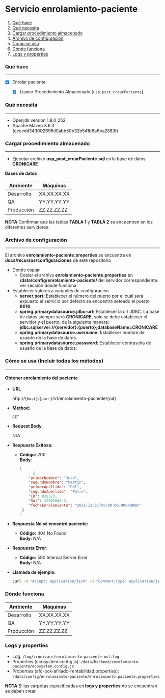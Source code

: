 # Servicio **enrolamiento-paciente**



1. [Qué hace](#qué-hace)
1. [Qué necesita](#qué-necesita)
1. [Cargar procedimiento almacenado](#procedimiento-almacenado)
1. [Archivo de configuración](#archivo-configuracion)
1. [Como se usa](#cómo-se-usa)
1. [Dónde funciona](#dónde-funciona)
1. [Logs y properties](#logs-y-properties)


### Qué hace
---
- [X]  Enrolar paciente
    - [X]  Llamar Procedimiento Almacenado [`usp_post_crearPaciente`].


### Qué necesita
---
- Openjdk version 1.8.0_252
- Apache Maven 3.6.3 (cecedd343002696d0abb50b32b541b8a6ba2883f)


### Cargar procedimiento almacenado
---
- Ejecutar archivo **usp_post_crearPaciente.sql** en la base de datos **CRONICARE**

**Bases de datos**

|Ambiente| Máquinas |
|--------|----------|
|Desarrollo|XX.XX.XX.XX|
|QA|YY.YY.YY.YY|
|Producción|ZZ.ZZ.ZZ.ZZ |

**NOTA**
Confirmar que las tablas **TABLA 1** y **TABLA 2** se encuentren en los diferentes servidores.


### Archivo de configuración
---
El archivo **enrolamiento-paciente.properties** se encuentra en **docs/recursos/configuraciones** de este repositorio
- Donde copiar
    - Copiar el archivo **enrolamiento-paciente.properties** en **/data/config/enrolamiento-paciente/** del servidor correspondiente. ver sección donde funciona. 
- Establecer valores a variables de configuración
    - **server.port:** Establecer el número del puerto por el cuál será expuesto el servicio por defecto se encuentra seteado el puerto **8016**
    - **spring.primarydatasource.jdbc-url:** Establecer la url JDBC. La base de datos siempre será **CRONICARE**, solo se debe establecer el servidor y el puerto. de la siguiente manera: **jdbc:sqlserver://{servidor}:{puerto};databaseName=CRONICARE**
    - **spring.primarydatasource.username:** Establecer nombre de usuario de la base de datos.
    - **spring.primarydatasource.password:** Establecer contraseña de usuario de la base de datos.


### Cómo se usa (Incluir todos los métodos)
----
#### Obtener enrolamiento del paciente

* **URL**

  http://`{host}`:`{port}`/v1/enrolamiento-paciente/{rut}

* **Method:**

  `GET`

* **Request Body**

    N/A

* **Respuesta Exitosa:**

  * **Código:** 200 <br />
    **Body:**
    ```json
    [
          {
        "primerNombre": "Juan",
        "segundoNombre": "Martín",
        "primerApellido": "Del",
        "segundoApellido": "Potro",
        "ID": 828323,
        "Rut": 12901663-3,
        "fechaEnrolamiento": "2021-12-31T00:00:00.000+0000"
     }
    ]
    ```
* **Respuesta No sé encontró paciente:**

  * **Código:** 404 No Found <br />
    **Body:** N/A

* **Respuesta Error:**

  * **Código:** 500 Internal Server Error <br />
    **Body:** N/A


* **Llamada de ejemplo:**

  ```bash
  curl -H "Accept: application/json" -H "Content-Type: application/json" http://xx.xx.xx.xx/v1/enrolamiento-paciente/12901663-3
  ```


### Dónde funciona

|Ambiente| Máquinas |
|--------|----------|
|Desarrollo|XX.XX.XX.XX|
|QA|YY.YY.YY.YY|
|Producción|ZZ.ZZ.ZZ.ZZ ||


### Logs y properties

* Log: `/log/cronicare/enrolamiento-paciente-out.log`
* Properties (ecosystem.config.js): `/data/backend/enrolamiento-paciente/ecosystem.config.js`
* Properties (afc-bck-afiliado-rentabilidad.properties): `/data/config/enrolamiento-paciente/enrolamiento-paciente.properties`


**NOTA**
Si las carpetas especificadas en **logs y properties** no se encuentran se deben crear.
